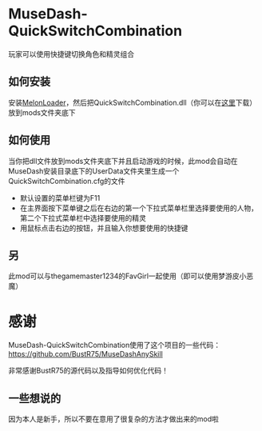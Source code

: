 # MuseDash-QuickSwitchCombination

玩家可以使用快捷键切换角色和精灵组合

## 如何安装

安装[MelonLoader](https://github.com/HerpDerpinstine/MelonLoader/releases/latest/download/MelonLoader.Installer.exe)，然后把QuickSwitchCombination.dll（你可以在[这里](https://github.com/MDModsDev/QuickSwitchCombination/releases)下载）放到mods文件夹底下

## 如何使用

当你把dll文件放到mods文件夹底下并且启动游戏的时候，此mod会自动在MuseDash安装目录底下的UserData文件夹里生成一个QuickSwitchCombination.cfg的文件

* 默认设置的菜单栏键为F11
* 在主界面按下菜单键之后在右边的第一个下拉式菜单栏里选择要使用的人物，第二个下拉式菜单栏中选择要使用的精灵
* 用鼠标点击右边的按钮，并且输入你想要使用的快捷键

## 另

此mod可以与thegamemaster1234的FavGirl一起使用（即可以使用梦游皮小恶魔）

# 感谢

MuseDash-QuickSwitchCombination使用了这个项目的一些代码：
https://github.com/BustR75/MuseDashAnySkill

非常感谢BustR75的源代码以及指导如何优化代码！

## 一些想说的

因为本人是新手，所以不要在意用了很复杂的方法才做出来的mod啦
